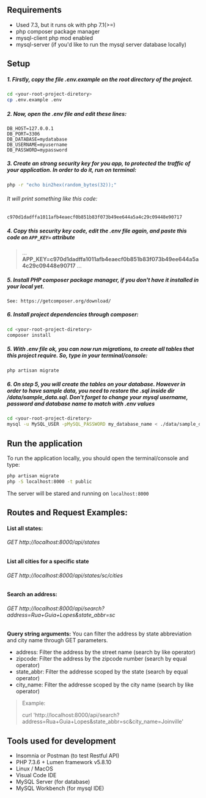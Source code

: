 ## Requirements
- Used 7.3, but it runs ok with php 7.1(>=)
- php composer package manager
- mysql-client php mod enabled
- mysql-server (if you'd like to run the mysql server database locally)


## Setup
##### 1. Firstly, copy the file .env.example on the root directory of the project.

```bash
cd <your-root-project-diretory>
cp .env.example .env
```

##### 2. Now, open the .env file and edit these lines:

	DB_HOST=127.0.0.1
	DB_PORT=3306
	DB_DATABASE=mydatabase
	DB_USERNAME=myusername
	DB_PASSWORD=mypassword

##### 3. Create an strong security key for you app, to protected the traffic of your application. In order to do it, run on terminal:
```bash
php -r "echo bin2hex(random_bytes(32));"
```

###### It will print something like this code:
```
c970d1dadffa1011afb4eaecf0b851b83f073b49ee644a5a4c29c09448e90717
```

##### 4. Copy this security key code, edit the .env file again, and paste this code on ```APP_KEY=``` attribute
> ...
**APP_KEY=c970d1dadffa1011afb4eaecf0b851b83f073b49ee644a5a4c29c09448e90717**
...

##### 5. Install PHP composer package manager, if you don't have it installed in your local yet.
```
See: https://getcomposer.org/download/
```

##### 6. Install project dependencies through composer:
```bash
cd <your-root-project-diretory>
composer install
```

##### 5. With .env file ok, you can now run migrations, to create all tables that this project require. So, type in your terminal/console:
```bash
php artisan migrate
```

##### 6. On step 5, you will create the tables on your database. However in order to have sample data, you need to restore the .sql inside dir <your-root-project-diretory>/data/sample_data.sql. Don't forget to change your mysql username, password and database name to match with .env values
```bash
cd <your-root-project-diretory>
mysql -u MySQL_USER -pMySQL_PASSWORD my_database_name < ./data/sample_data.sql
```

## Run the application
To run the application locally, you should open the terminal/console and type:

```bash
php artisan migrate
php -S localhost:8000 -t public
```

The server will be stared and running on ```localhost:8000```

## Routes and Request Examples:

#### List all states:
###### GET http://localhost:8000/api/states

#### List all cities for a specific state
###### GET http://localhost:8000/api/states/sc/cities

#### Search an address:
###### GET http://localhost:8000/api/search?address=Rua+Guia+Lopes&state_abbr=sc
**Query string arguments:**
You can filter the address by state abbreviation and city name through GET parameters.
- address: Filter the address by the street name (search by like operator)
- zipcode: Filter the address by the zipcode number (search by equal operator)
- state_abbr: Filter the addresse scoped by the state (search by equal operator)
- city_name: Filter the addresse scoped by the city name (search by like operator)
> Example:
>
> curl 'http://localhost:8000/api/search?address=Rua+Guia+Lopes&state_abbr=sc&city_name=Joinville'


## Tools used for development
- Insomnia or Postman (to test Restful API)
- PHP 7.3.6 + Lumen framework v5.8.10
- Linux / MacOS
- Visual Code IDE
- MySQL Server (for database)
- MySQL Workbench (for mysql IDE)